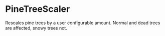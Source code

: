 # PineTreeScaler

Rescales pine trees by a user configurable amount. Normal and dead trees are affected, snowy trees not.
